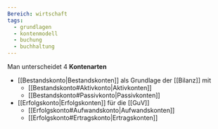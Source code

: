 ```yaml
---
Bereich: wirtschaft
tags:
  - grundlagen
  - kontenmodell
  - buchung
  - buchhaltung
---
```


Man unterscheidet 4 **Kontenarten**

* [[Bestandskonto|Bestandskonten]] als Grundlage der [[Bilanz]] mit
  * [[Bestandskonto#Aktivkonto|Aktivkonten]]
  * [[Bestandskonto#Passivkonto|Passivkonten]]
* [[Erfolgskonto|Erfolgskonten]] für die [[GuV]]
  * [[Erfolgskonto#Aufwandskonto|Aufwandskonten]]
  * [[Erfolgskonto#Ertragskonto|Ertragskonten]]
